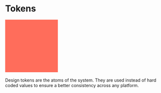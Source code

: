 # Tokens

![representation](../../readme_assets/token.svg)

Design tokens are the atoms of the system. They are used instead of hard coded values to ensure a better consistency across any platform.

